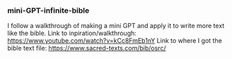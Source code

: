 ### mini-GPT-infinite-bible
I follow a walkthrough of making a mini GPT and apply it to write more text like the bible.
Link to inpiration/walkthrough: 
https://www.youtube.com/watch?v=kCc8FmEb1nY
Link to where I got the bible text file: 
https://www.sacred-texts.com/bib/osrc/
